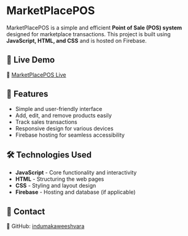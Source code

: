 # MarketPlacePOS

MarketPlacePOS is a simple and efficient **Point of Sale (POS) system** designed for marketplace transactions. This project is built using **JavaScript, HTML, and CSS** and is hosted on Firebase.

## 🚀 Live Demo
🔗 [MarketPlacePOS Live](https://marketplacepos-31efc.web.app)

## 📌 Features
- Simple and user-friendly interface
- Add, edit, and remove products easily
- Track sales transactions
- Responsive design for various devices
- Firebase hosting for seamless accessibility

## 🛠️ Technologies Used
- **JavaScript** - Core functionality and interactivity
- **HTML** - Structuring the web pages
- **CSS** - Styling and layout design
- **Firebase** - Hosting and database (if applicable)

## 📧 Contact
🔗 GitHub: [indumakaweeshvara](https://github.com/indumakaweeshvara)

